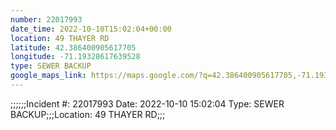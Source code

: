 ```yaml
---
number: 22017993
date_time: 2022-10-10T15:02:04+00:00
location: 49 THAYER RD
latitude: 42.386400905617705
longitude: -71.19328617639528
type: SEWER BACKUP
google_maps_link: https://maps.google.com/?q=42.386400905617705,-71.19328617639528
---
```


;;;;;;Incident #: 22017993  Date: 2022-10-10 15:02:04   Type: SEWER BACKUP;;;Location: 49 THAYER RD;;;
